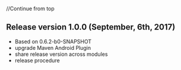 //Continue from top

## Release version 1.0.0 (September, 6th, 2017)

* Based on 0.6.2-b0-SNAPSHOT
* upgrade Maven Android Plugin
* share release version across modules
* release procedure
